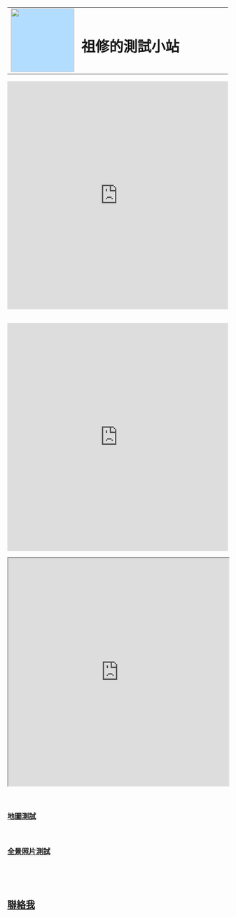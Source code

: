 <html xmlns="http://www.w3.org/1999/xhtml">
<head>
<meta http-equiv="Content-Type" content="text/html; charset=utf-8" />
<!-- TemplateBeginEditable name="doctitle" -->
<title>祖修的首頁</title>
<!-- TemplateEndEditable -->
<!-- TemplateBeginEditable name="head" -->
<!-- TemplateEndEditable -->
 <link type="text/css" rel="stylesheet" href="shomerpage/css.css">
 <link href="/shomerpage/css.css?v=3b5d20dcd11c8fdaaa6f82d3bb19f77852499a8b" rel="stylesheet">
</head>

<body>

<div class="container">
  <div class="header"><table width="100%" border="0">
  <tr>
    <td width="16%">
    <img src="https://raw.githubusercontent.com/shomerWang/shomerpage/master/logo.jpg" width="145" height="145" id="Insert_logo" style="background-color: #B3DDFF; display:block;" /></td>
    <td width="84%"><h1>祖修的測試小站</h1></td>
  </tr>
</table>

  </div>
  <div class="content">
  <iframe width="100%" height="520px" frameborder="0" src="https://shomerwang.carto.com/viz/61869c0c-d25a-11e6-953c-0e3ff518bd15/embed_map" allowfullscreen webkitallowfullscreen mozallowfullscreen oallowfullscreen msallowfullscreen></iframe>
  
  <iframe width="100%" height ="520px"  frameborder="0" src="https://shomerwang.github.io/shomerpage/litemap.html" allowfullscreen webkitallowfullscreen mozallowfullscreen oallowfullscreen msallowfullscreen></iframe>
  
<iframe width="100%" height ="520px"  frameborder="0" src="https://shomerwang.github.io/shomerpage/720photo.html" allowfullscreen webkitallowfullscreen mozallowfullscreen oallowfullscreen msallowfullscreen></iframe>

      <p><h3><a href="litemap.html">地圖測試</a></h3><p>
     <p><h3><a href="https://shomerwang.github.io/shomerpage/720photo.html">全景照片測試</a></h3><p>
  <!--<p><h3><a href="3D.html">TGOS 3D</a></h3><p>--->
  </div>
  <div class="footer">
    <h2><a href="mailto:shomerwang@gmail.com">聯絡我</a></h2>
    <!-- end .footer --></div>
  <!-- end .container --></div>
</body>
</html>

